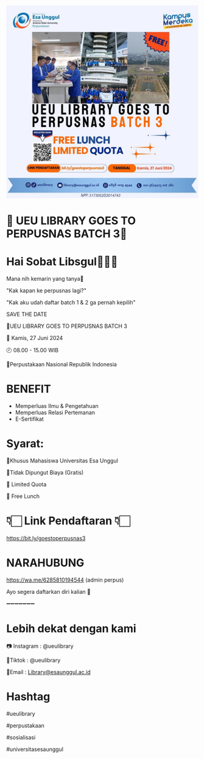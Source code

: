 ![alt text](<UEU LIBRARY GOES TO PERPUSNAS BATCH 3.jpg>)
# 🚌 UEU LIBRARY GOES TO PERPUSNAS BATCH 3🚌
# Hai Sobat Libsgul👋🏻🥳


Mana nih kemarin yang tanya🤔

"Kak kapan ke perpusnas lagi?" 

"Kak aku udah daftar batch 1 & 2 ga pernah kepilih"



SAVE THE DATE

📌UEU LIBRARY GOES TO PERPUSNAS BATCH 3

📆 Kamis, 27 Juni 2024

🕗 08.00 - 15.00 WIB

📍Perpustakaan Nasional Republik Indonesia



# BENEFIT
- Memperluas Ilmu & Pengetahuan
- Memperluas Relasi Pertemanan
- E-Sertifikat

# Syarat:

📎Khusus Mahasiswa Universitas Esa Unggul

📎Tidak Dipungut Biaya (Gratis)

📎 Limited Quota

📎 Free Lunch

# 👇🏻 Link Pendaftaran 👇🏻
https://bit.ly/goestoperpusnas3


# NARAHUBUNG
https://wa.me/6285810194544 (admin perpus)

Ayo segera daftarkan diri kalian 🥳

➖➖➖➖➖➖➖

# Lebih dekat dengan kami
📷 Instagram : @ueulibrary

🎵Tiktok : @ueulibrary

📩Email : Library@esaunggul.ac.id


# Hashtag
#ueulibrary

#perpustakaan

#sosialisasi

#universitasesaunggul